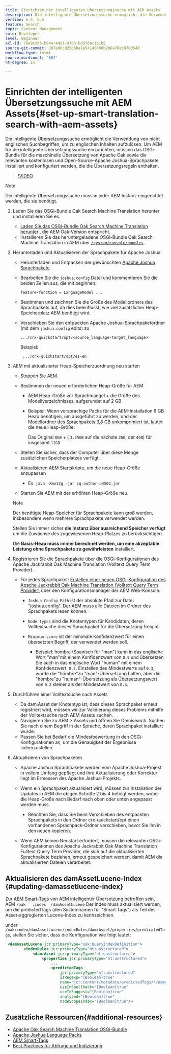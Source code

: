 ```yaml
---
title: Einrichten der intelligenten Übersetzungssuche mit AEM Assets
description: Die intelligente Übersetzungssuche ermöglicht die Verwendung von nicht englischen Suchbegriffen, um zu englischen Inhalten aufzulösen. Um AEM für die intelligente Übersetzungssuche einzurichten, müssen das OSGi-Bundle für die maschinelle Übersetzung von Apache Oak sowie die relevanten kostenlosen und Open-Source-Apache Joshua-Sprachpakete installiert und konfiguriert werden, die die Übersetzungsregeln enthalten.
version: 6.4, 6.5
feature: Search
topic: Content Management
role: Developer
level: Beginner
exl-id: 7be8c3d5-b944-4421-97b3-bd5766c1b1b5
source-git-commit: 307ed6cd25d5be1e54145406b206a78ec878d548
workflow-type: tm+mt
source-wordcount: '867'
ht-degree: 1%

---
```


# Einrichten der intelligenten Übersetzungssuche mit AEM Assets{#set-up-smart-translation-search-with-aem-assets}

Die intelligente Übersetzungssuche ermöglicht die Verwendung von nicht englischen Suchbegriffen, um zu englischen Inhalten aufzulösen. Um AEM für die intelligente Übersetzungssuche einzurichten, müssen das OSGi-Bundle für die maschinelle Übersetzung von Apache Oak sowie die relevanten kostenlosen und Open-Source-Apache Joshua-Sprachpakete installiert und konfiguriert werden, die die Übersetzungsregeln enthalten.

>[!VIDEO](https://video.tv.adobe.com/v/21291/?quality=9&learn=on)

>[!NOTE]
>
>Die intelligente Übersetzungssuche muss in jeder AEM Instanz eingerichtet werden, die sie benötigt.

1. Laden Sie das OSGi-Bundle Oak Search Machine Translation herunter und installieren Sie es.
   * [Laden Sie das OSGi-Bundle Oak Search Machine Translation herunter](https://search.maven.org/#search%7Cgav%7C1%7Cg%3A%22org.apache.jackrabbit%22%20AND%20a%3A%22oak-search-mt%22) , die AEM Oak-Version entspricht.
   * Installieren Sie das heruntergeladene OSGi-Bundle Oak Search Machine Translation in AEM über [ `/system/console/bundles`](http://localhost:4502/system/console/bundles).

2. Herunterladen und Aktualisieren der Sprachpakete für Apache Joshua
   * Herunterladen und Entpacken der gewünschten [Apache Joshua Sprachpakete](https://cwiki.apache.org/confluence/display/JOSHUA/Language+Packs).
   * Bearbeiten Sie die `joshua.config` Datei und kommentieren Sie die beiden Zeilen aus, die mit beginnen:

      ```
      feature-function = LanguageModel ...
      ```

   * Bestimmen und zeichnen Sie die Größe des Modellordners des Sprachpakets auf, da dies beeinflusst, wie viel zusätzlicher Heap-Speicherplatz AEM benötigt wird.
   * Verschieben Sie den entpackten Apache Joshua-Sprachpaketordner (mit dem `joshua.config` edits) zu

      ```
      .../crx-quickstart/opt/<source_language-target_language>
      ```

      Beispiel:

      ```
       .../crx-quickstart/opt/es-en
      ```

3. AEM mit aktualisierter Heap-Speicherzuordnung neu starten
   * Stoppen Sie AEM.
   * Bestimmen der neuen erforderlichen Heap-Größe für AEM

      * AEM Heap-Größe vor Sprachmangel + die Größe des Modellverzeichnisses, aufgerundet auf 2 GB
      * Beispiel: Wenn vorsprachige Packs für die AEM-Installation 8 GB Heap benötigen, um ausgeführt zu werden, und der Modellordner des Sprachpakets 3,8 GB unkomprimiert ist, lautet die neue Heap-Größe:

         Das Original `8GB` + ( `3.75GB` auf die nächste `2GB`, der `4GB`) für insgesamt `12GB`
   * Stellen Sie sicher, dass der Computer über diese Menge zusätzlichen Speicherplatzes verfügt.
   * Aktualisieren AEM Startskripte, um die neue Heap-Größe anzupassen

      * Ex. `java -Xmx12g -jar cq-author-p4502.jar`
   * Starten Sie AEM mit der erhöhten Heap-Größe neu.

   >[!NOTE]
   >
   >Der benötigte Heap-Speicher für Sprachpakete kann groß werden, insbesondere wenn mehrere Sprachpakete verwendet werden.
   >
   >
   >Stellen Sie immer sicher **die Instanz über ausreichend Speicher verfügt** um die Zuwächse des zugewiesenen Heap-Platzes zu berücksichtigen.
   >
   >
   >Die **Basis-Heap muss immer berechnet werden, um eine akzeptable Leistung ohne Sprachpakete zu gewährleisten** installiert.

4. Registrieren Sie die Sprachpakete über die OSGi-Konfigurationen des Apache Jackrabbit Oak Machine Translation (Volltext Query Term Provider).

   * Für jedes Sprachpaket: [Erstellen einer neuen OSGi-Konfiguration des Apache Jackrabbit Oak Machine Translation (Volltext Query Term Provider)](http://localhost:4502/system/console/configMgr/org.apache.jackrabbit.oak.plugins.index.mt.MTFulltextQueryTermsProviderFactory) über den Konfigurationsmanager der AEM Web-Konsole.

      * `Joshua Config Path` ist der absolute Pfad zur Datei &quot;joshua.config&quot;. Der AEM muss alle Dateien im Ordner des Sprachpakets lesen können.
      * `Node types` sind die Knotentypen für Kandidaten, deren Volltextsuche dieses Sprachpaket für die Übersetzung freigibt.
      * `Minimum score` ist der minimale Konfidenzwert für einen übersetzten Begriff, der verwendet werden soll.

         * Beispiel: hombre (Spanisch für &quot;man&quot;) kann in das englische Wort &quot;man&quot;mit einem Konfidenzwert von `0.9` und übersetzen Sie auch in das englische Wort &quot;human&quot; mit einem Konfidenzwert. `0.2`. Einstellen des Mindestwerts auf `0.3`, würde die &quot;hombre&quot;zu &quot;man&quot;-Übersetzung halten, aber die &quot;hombre&quot;zu &quot;human&quot;-Übersetzung als Übersetzungswert von `0.2` kleiner als der Mindestwert von `0.3`.

5. Durchführen einer Volltextsuche nach Assets
   * Da dam:Asset der Knotentyp ist, dass dieses Sprachpaket erneut registriert wird, müssen wir zur Validierung dieses Problems mithilfe der Volltextsuche nach AEM Assets suchen.
   * Navigieren Sie zu AEM > Assets und öffnen Sie Omnisearch. Suchen Sie nach einem Begriff in der Sprache, deren Sprachpaket installiert wurde.
   * Passen Sie bei Bedarf die Mindestbewertung in den OSGi-Konfigurationen an, um die Genauigkeit der Ergebnisse sicherzustellen.

6. Aktualisieren von Sprachpaketen
   * Apache Joshua Sprachpakete werden vom Apache Joshua-Projekt in vollem Umfang gepflegt und ihre Aktualisierung oder Korrektur liegt im Ermessen des Apache Joshua-Projekts.
   * Wenn ein Sprachpaket aktualisiert wird, müssen zur Installation der Updates in AEM die obigen Schritte 2 bis 4 befolgt werden, wobei die Heap-Größe nach Bedarf nach oben oder unten angepasst werden muss.

      * Beachten Sie, dass Sie beim Verschieben des entpackten Sprachpakets in den Ordner crx-quickstart/opt einen vorhandenen Sprachpack-Ordner verschieben, bevor Sie ihn in den neuen kopieren.
   * Wenn AEM keinen Neustart erfordert, müssen die relevanten OSGi-Konfigurationen des Apache Jackrabbit Oak Machine Translation Fulltext Query Term Provider, die sich auf die aktualisierten Sprachpakete beziehen, erneut gespeichert werden, damit AEM die aktualisierten Dateien verarbeitet.


## Aktualisieren des damAssetLucene-Index {#updating-damassetlucene-index}

Zur [AEM Smart-Tags](https://helpx.adobe.com/experience-manager/6-3/assets/using/touch-ui-smart-tags.html) von AEM intelligenter Übersetzung betroffen sein, AEM `/oak   :index  /damAssetLucene` Der Index muss aktualisiert werden, um die predictedTags (den Systemnamen für &quot;Smart Tags&quot;) als Teil des Asset-aggregierten Lucene-Index zu kennzeichnen.

under `/oak:index/damAssetLucene/indexRules/dam:Asset/properties/predicatedTags`, stellen Sie sicher, dass die Konfiguration wie folgt lautet:

```xml
 <damAssetLucene jcr:primaryType="oak:QueryIndexDefinition">
        <indexRules jcr:primaryType="nt:unstructured">
            <dam:Asset jcr:primaryType="nt:unstructured">
                <properties jcr:primaryType="nt:unstructured">
                    ...
                    <predictedTags
                        jcr:primaryType="nt:unstructured"
                        isRegexp="{Boolean}true"
                        name="jcr:content/metadata/predictedTags/*/name"
                        useInSpellheck="{Boolean}true"
                        useInSuggest="{Boolean}true"
                        analyzed="{Boolean}true"
                        nodeScopeIndex="{Boolean}true"/>
```

## Zusätzliche Ressourcen{#additional-resources}

* [Apache Oak Search Machine Translation OSGi-Bundle](https://search.maven.org/#search%7Cgav%7C1%7Cg%3A%22org.apache.jackrabbit%22%20AND%20a%3A%22oak-search-mt%22)
* [Apache Joshua Language Packs](https://cwiki.apache.org/confluence/display/JOSHUA/Language+Packs)
* [AEM Smart-Tags](https://helpx.adobe.com/experience-manager/6-3/assets/using/touch-ui-smart-tags.html)
* [Best Practices für Abfrage und Indizierung](https://helpx.adobe.com/experience-manager/6-5/sites/deploying/using/best-practices-for-queries-and-indexing.html)

